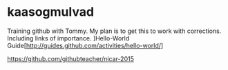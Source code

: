# kaasogmulvad
Training github with Tommy.
My plan is to get this to work with corrections.
Including links of importance.
]Hello-World Guide[http://guides.github.com/activities/hello-world/]

https://github.com/githubteacher/nicar-2015
